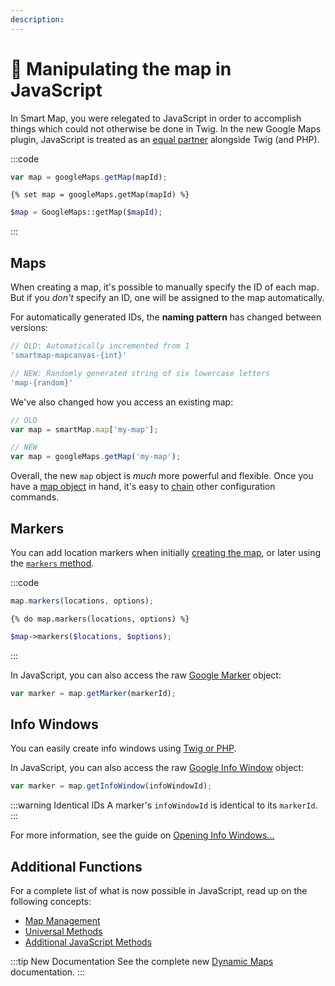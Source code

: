 ```yaml
---
description:
---
```


# 🔧 Manipulating the map in JavaScript

<update-message/>

In Smart Map, you were relegated to JavaScript in order to accomplish things which could not otherwise be done in Twig. In the new Google Maps plugin, JavaScript is treated as an [equal partner](/dynamic-maps/universal-api/) alongside Twig (and PHP).

:::code
```js
var map = googleMaps.getMap(mapId);
```
```twig
{% set map = googleMaps.getMap(mapId) %}
```
```php
$map = GoogleMaps::getMap($mapId);
```
:::

## Maps

When creating a map, it's possible to manually specify the ID of each map. But if you _don't_ specify an ID, one will be assigned to the map automatically.

For automatically generated IDs, the **naming pattern** has changed between versions:

```js
// OLD: Automatically incremented from 1
'smartmap-mapcanvas-{int}'

// NEW: Randomly generated string of six lowercase letters
'map-{random}'
```

We've also changed how you access an existing map:

```js
// OLD
var map = smartMap.map['my-map'];

// NEW
var map = googleMaps.getMap('my-map');
```

Overall, the new `map` object is _much_ more powerful and flexible. Once you have a [map object](/javascript/googlemaps.js/#map-locations-options) in hand, it's easy to [chain](/dynamic-maps/chaining/) other configuration commands.

## Markers

You can add location markers when initially [creating the map](/dynamic-maps/basic-map-management/#map-locations-options), or later using the [`markers` method](/dynamic-maps/universal-methods/#markers-locations-options).

:::code
```js
map.markers(locations, options);
```
```twig
{% do map.markers(locations, options) %}
```
```php
$map->markers($locations, $options);
```
:::

In JavaScript, you can also access the raw [Google Marker](https://developers.google.com/maps/documentation/javascript/reference/marker) object:

```js
var marker = map.getMarker(markerId);
```

## Info Windows

You can easily create info windows using [Twig or PHP](/dynamic-maps/info-windows/).

In JavaScript, you can also access the raw [Google Info Window](https://developers.google.com/maps/documentation/javascript/reference/info-window) object:

```js
var marker = map.getInfoWindow(infoWindowId);
```

:::warning Identical IDs
A marker's `infoWindowId` is identical to its `markerId`.
:::

For more information, see the guide on [Opening Info Windows...](/guides/opening-info-windows/)

## Additional Functions

For a complete list of what is now possible in JavaScript, read up on the following concepts:

 - [Map Management](/dynamic-maps/basic-map-management/)
 - [Universal Methods](/dynamic-maps/universal-methods/)
 - [Additional JavaScript Methods](/dynamic-maps/javascript-methods/)

:::tip New Documentation
See the complete new [Dynamic Maps](/dynamic-maps/) documentation.
:::
